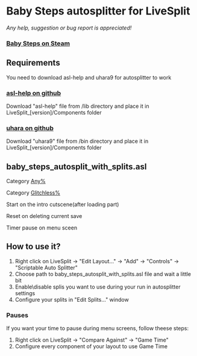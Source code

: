 # Baby Steps autosplitter for LiveSplit
*Any help, suggestion or bug report is appreciated!*

### [Baby Steps on Steam](https://store.steampowered.com/app/1281040/Baby_Steps/) 


## Requirements

You need to download asl-help and uhara9 for autosplitter to work

### [asl-help on github](https://github.com/just-ero/asl-help)
Download "asl-help" file from /lib directory and place it in LiveSplit_[version]/Components folder

### [uhara on github](https://github.com/ru-mii/uhara)
Download "uhara9" file from /bin directory and place it in LiveSplit_[version]/Components folder



## baby_steps_autosplit_with_splits.asl
Category [Any%](https://www.speedrun.com/Baby_Steps?h=any)

Category [Glitchless%](https://www.speedrun.com/Baby_Steps?h=glitchless)

Start on the intro cutscene(after loading part)

Reset on deleting current save

Timer pause on menu sceen


## How to use it?

1. Right click on LiveSplit -> "Edit Layout..." -> "Add" -> "Controls" -> "Scriptable Auto Splitter"
2. Choose path to baby_steps_autosplit_with_splits.asl file and wait a little bit
3. Enable\disable splis you want to use during your run in autosplitter settings
4. Configure your splits in "Edit Splits..." window


### Pauses

If you want your time to pause during menu screens, follow theese steps:

1. Right click on LiveSplit -> "Compare Against" -> "Game Time"
2. Configure every component of your layout to use Game Time
